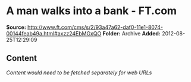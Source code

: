 # A man walks into a bank - FT.com

**Source:** http://www.ft.com/cms/s/2/93a47a62-daf0-11e1-8074-00144feab49a.html#axzz24EbMGxQO
**Folder:** Archive
**Added:** 2012-08-25T12:29:09




## Content
*Content would need to be fetched separately for web URLs*
